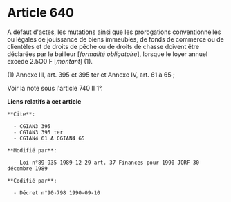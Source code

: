 # Article 640

A défaut d'actes, les mutations ainsi que les prorogations conventionnelles ou légales de jouissance de biens immeubles, de
fonds de commerce ou de clientèles et de droits de pêche ou de droits de chasse doivent être déclarées par le bailleur
[*formalité obligatoire*], lorsque le loyer annuel excède 2.5O0 F [*montant*] (1).

(1) Annexe III, art. 395 et 395 ter et Annexe IV, art. 61 à 65 ;

Voir la note sous l'article 740 II 1°.

**Liens relatifs à cet article**

	**Cite**:

	  - CGIAN3 395
	  - CGIAN3 395 ter
	  - CGIAN4 61 A CGIAN4 65

	**Modifié par**:

	  - Loi n°89-935 1989-12-29 art. 37 Finances pour 1990 JORF 30 décembre 1989

	**Codifié par**:

	  - Décret n°90-798 1990-09-10

